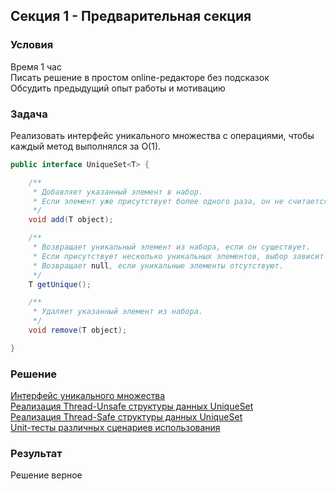 ## Секция 1 - Предварительная секция

### Условия

Время 1 час</br>
Писать решение в простом online-редакторе без подсказок</br>
Обсудить предыдущий опыт работы и мотивацию

### Задача

Реализовать интерфейс уникального множества с операциями, чтобы каждый метод выполнялся за O(1). 

```java
public interface UniqueSet<T> {

    /**
     * Добавляет указанный элемент в набор.
     * Если элемент уже присутствует более одного раза, он не считается уникальным.
     */
    void add(T object);

    /**
     * Возвращает уникальный элемент из набора, если он существует.
     * Если присутствует несколько уникальных элементов, выбор зависит от реализации.
     * Возвращает null, если уникальные элементы отсутствуют.
     */
    T getUnique();

    /**
     * Удаляет указанный элемент из набора.
     */
    void remove(T object);

}
```

### Решение

<a href="./preliminary/src/main/java/me/func/section/UniqueSet.java">Интерфейс уникального множества</a></br>
<a href="./preliminary/src/main/java/me/func/section/UnsafeUniqueSet.java">Реализация Thread-Unsafe структуры данных UniqueSet</a></br>
<a href="./preliminary/src/main/java/me/func/section/ConcurrentUniqueSet.java">Реализация Thread-Safe структуры данных UniqueSet</a></br>
<a href="./preliminary/src/test/java/me/func/section/UniqueSetTest.java">Unit-тесты различных сценариев использования</a></br>

### Результат

Решение верное